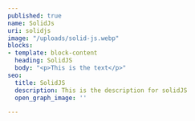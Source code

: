 ```yaml
---
published: true
name: SolidJs
uri: solidjs
image: "/uploads/solid-js.webp"
blocks:
- template: block-content
  heading: SolidJS
  body: "<p>This is the text</p>"
seo:
  title: SolidJS
  description: This is the description for solidJS
  open_graph_image: ''

---
```

